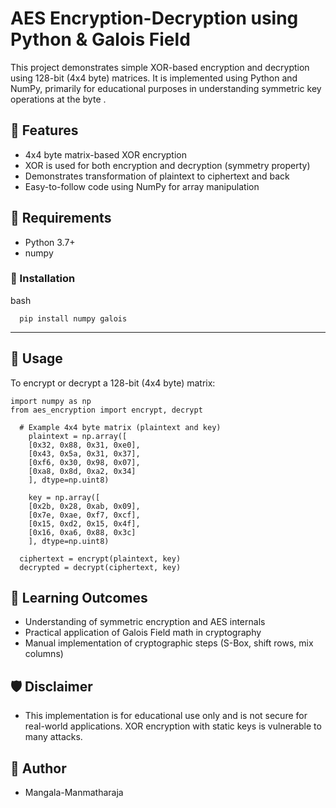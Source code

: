# AES Encryption-Decryption using Python & Galois Field

This project demonstrates simple XOR-based encryption and decryption using 128-bit (4x4 byte) matrices. It is implemented using Python and NumPy, primarily for educational purposes in understanding symmetric key operations at the byte .

## 🔐 Features

- 4x4 byte matrix-based XOR encryption
- XOR is used for both encryption and decryption (symmetry property)
- Demonstrates transformation of plaintext to ciphertext and back
- Easy-to-follow code using NumPy for array manipulation

## 📌 Requirements

- Python 3.7+
- numpy

### 🔧 Installation
  bash
      
      pip install numpy galois

---
## 🚀 Usage
To encrypt or decrypt a 128-bit (4x4 byte) matrix:

    import numpy as np
    from aes_encryption import encrypt, decrypt

      # Example 4x4 byte matrix (plaintext and key)
        plaintext = np.array([
        [0x32, 0x88, 0x31, 0xe0],
        [0x43, 0x5a, 0x31, 0x37],
        [0xf6, 0x30, 0x98, 0x07],
        [0xa8, 0x8d, 0xa2, 0x34]
        ], dtype=np.uint8)

        key = np.array([
        [0x2b, 0x28, 0xab, 0x09],
        [0x7e, 0xae, 0xf7, 0xcf],
        [0x15, 0xd2, 0x15, 0x4f],
        [0x16, 0xa6, 0x88, 0x3c]
        ], dtype=np.uint8)

      ciphertext = encrypt(plaintext, key)
      decrypted = decrypt(ciphertext, key)

## 🧠 Learning Outcomes
-  Understanding of symmetric encryption and AES internals
-  Practical application of Galois Field math in cryptography
-  Manual implementation of cryptographic steps (S-Box, shift rows, mix columns)

## 🛡️ Disclaimer
- This implementation is for educational use only and is not secure for real-world applications. XOR encryption with static keys is vulnerable to many attacks.

## 👤 Author
- Mangala-Manmatharaja

